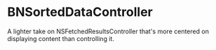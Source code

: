 BNSortedDataController
======================

A lighter take on NSFetchedResultsController that's more centered on displaying content than controlling it.
